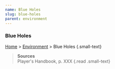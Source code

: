 ```yaml
---
name: Blue Holes
slug: blue-holes
parent: environment
---
```

### Blue Holes
[Home](dm-operations-center) > [Environment](environment) > Blue Holes {.small-text}



> **Sources** <br/>
> Player's Handbook, p. XXX
{.read .small-text}
